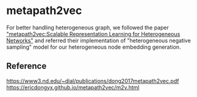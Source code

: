# metapath2vec
For better handling heterogeneous graph, we followed the paper ["metapath2vec:Scalable Representation Learning for Heterogeneous Networks"](https://www3.nd.edu/~dial/publications/dong2017metapath2vec.pdf) and referred their implementation of "heterogeneous negative sampling" model for our heterogeneous node embedding generation. 

## Reference
https://www3.nd.edu/~dial/publications/dong2017metapath2vec.pdf      
https://ericdongyx.github.io/metapath2vec/m2v.html
